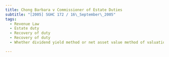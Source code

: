 ```yaml
---
title: Chong Barbara v Commissioner of Estate Duties 
subtitle: "[2005] SGHC 172 / 16\_September\_2005"
tags:
  - Revenue Law
  - Estate duty
  - Recovery of duty
  - Recovery of duty
  - Whether dividend yield method or net asset value method of valuation of estate\'s shares in private companies appropriate

---
```


